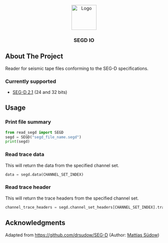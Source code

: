 <!-- PROJECT LOGO -->
<br />
<div align="center">
  <a href="https://www.geostack.ca/">
    <img src="images/logo.png" alt="Logo" width="80" height="80">
  </a>

  <h3 align="center">SEGD IO</h3>
</div>

## About The Project
Reader for seismic tape files conforming to the SEG-D specifications.

### Currently supported
 - [SEG-D 2.1](https://seg.org/Portals/0/SEG/News%20and%20Resources/Technical%20Standards/seg_d_rev2.1.pdf) (24 and 32 bits)

## Usage

### Print file summary
```python
from read_segd import SEGD
segd = SEGD("segd_file_name.segd")
print(segd)
 ```

### Read trace data
This will return the data from the specified channel set.
```python
data = segd.data(CHANNEL_SET_INDEX)
 ```

### Read trace header
This will return the trace headers from the specified channel set.
```python
channel_trace_headers = segd.channel_set_headers[CHANNEL_SET_INDEX].trace_headers
 ```
 
## Acknowledgments
Adapted from https://github.com/drsudow/SEG-D (Author: [Mattias Südow](https://github.com/drsudow))